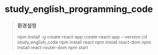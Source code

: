 # study_english_programming_code
>### 환경설정
>npm install -g create-react-app
>create-react-app --version
>cd study_english_code
>npm install react
>npm install react-dom
>npm install react-router-dom
>npm start

